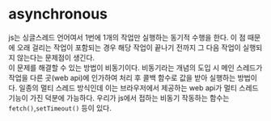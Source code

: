 # asynchronous

js는 싱글스레드 언어여서 1번에 1개의 작업만 실행하는 동기적 수행을 한다.
이 점 때문에 오래 걸리는 작업이 포함되는 경우 해당 작업이 끝나기 전까지 그 다음 작업이 실행되지 않는다는 문제점이 생긴다.  
이 문제를 해결할 수 있는 방법이 비동기이다.
비동기라는 개념의 도입 시 메인 스레드가 작업을 다른 곳(web api)에 인가하여 처리 후 콜백 함수로 값을 받아 실행하는 방법이다. 일종의 멀티 스레드 방식인데 이는 브라우저에서 제공하는 web api가 멀티 스레드 기능이 가진 덕분에 가능하다.
우리가 js에서 접하는 비동기 작동하는 함수는 `fetch()`,`setTimeout()` 등이 있다.
